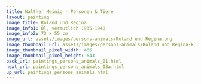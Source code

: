 ```yaml
---
title: Walther Meinig - Personen & Tiere
layout: painting
image_title: Roland und Regina
image_info1: Öl, vermutlich 1935-1940
image_info2: 73 x 55 cm
image_url: assets/images/persons-animals/Roland und Regina.png
image_thumbnail_url: assets/images/persons-animals/Roland und Regina-klein.png
image_thumbnail_pixel_width: 466
image_thumbnail_pixel_height: 643
back_url: paintings_persons_animals_01.html
next_url: paintings_persons_animals_03a.html
up_url: paintings_persons_animals.html
---
```

